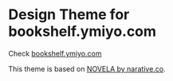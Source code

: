 # Design Theme for bookshelf.ymiyo.com

Check <a href="https://bookshelf.ymiyo.com">bookshelf.ymiyo.com</a>

This theme is based on <a href="https://novela.narative.co" target="_blank">NOVELA by narative.co</a>.
